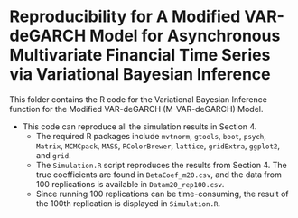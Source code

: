 # Reproducibility for A Modified VAR-deGARCH Model for Asynchronous Multivariate Financial Time Series via Variational Bayesian Inference
This folder contains the R code for the Variational Bayesian Inference function for the Modified VAR-deGARCH (M-VAR-deGARCH) Model.

* This code can reproduce all the simulation results in Section 4.
  + The required R packages include `mvtnorm`, `gtools`, `boot`, `psych`, `Matrix`, `MCMCpack`, `MASS`, `RColorBrewer`, `lattice`, `gridExtra`, `ggplot2`, and `grid`.
  + The `Simulation.R` script reproduces the results from Section 4. The true coefficients are found in `BetaCoef_m20.csv`, and the data from 100 replications is available in `Datam20_rep100.csv`.
  + Since running 100 replications can be time-consuming, the result of the 100th replication is displayed in `Simulation.R`.

